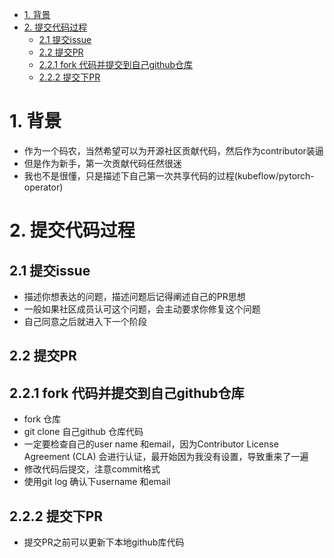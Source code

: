 <!-- TOC -->

- [1. 背景](#1-背景)
- [2. 提交代码过程](#2-提交代码过程)
    - [2.1 提交issue](#21-提交issue)
    - [2.2 提交PR](#22-提交pr)
    - [2.2.1 fork 代码并提交到自己github仓库](#221-fork-代码并提交到自己github仓库)
    - [2.2.2 提交下PR](#222-提交下pr)

<!-- /TOC -->

# 1. 背景
* 作为一个码农，当然希望可以为开源社区贡献代码，然后作为contributor装逼
* 但是作为新手，第一次贡献代码任然很迷
* 我也不是很懂，只是描述下自己第一次共享代码的过程(kubeflow/pytorch-operator)

# 2. 提交代码过程
## 2.1 提交issue
* 描述你想表达的问题，描述问题后记得阐述自己的PR思想
* 一般如果社区成员认可这个问题，会主动要求你修复这个问题
* 自己同意之后就进入下一个阶段

## 2.2 提交PR
## 2.2.1 fork 代码并提交到自己github仓库
* fork 仓库
* git clone 自己github 仓库代码
* 一定要检查自己的user name 和email，因为Contributor License Agreement (CLA) 会进行认证，最开始因为我没有设置，导致重来了一遍
* 修改代码后提交，注意commit格式
* 使用git log 确认下username 和email

## 2.2.2 提交下PR
* 提交PR之前可以更新下本地github库代码